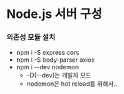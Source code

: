 # Node.js 서버 구성

### 의존성 모듈 설치
 - npm i -S express cors
 - npm i -S body-parser axios
 - npm i --dev nodemon
    - -D(--dev)는 개발자 모드
    - nodemon은 hot reload를 위해서..